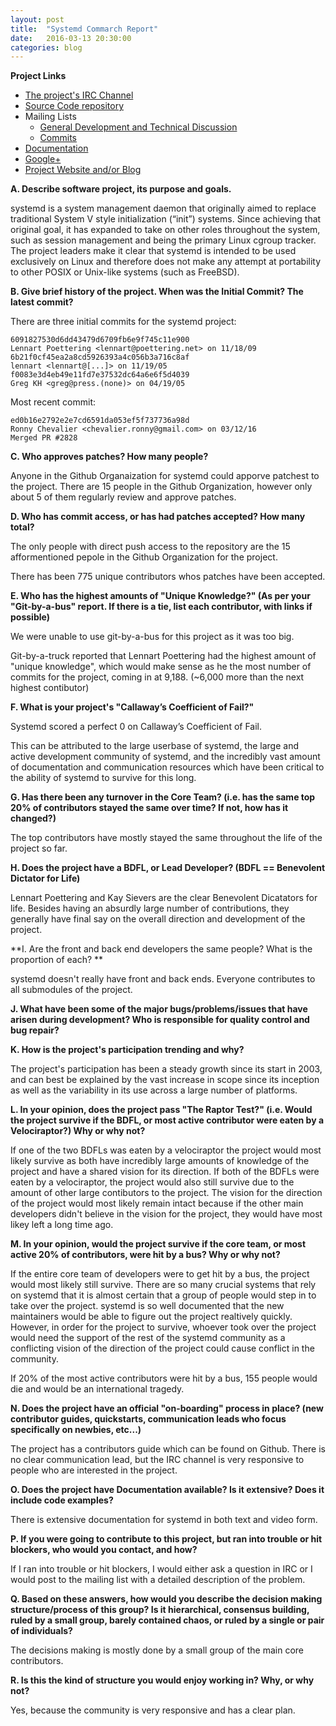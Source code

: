 ```yaml
---
layout: post
title:  "Systemd Commarch Report"
date:   2016-03-13 20:30:00
categories: blog
---
```


**Project Links**

* [The project's IRC Channel][irc]
* [Source Code repository][repo]
* Mailing Lists
    * [General Development and Technical Discussion][gen_mail]
    * [Commits][commits_mail]
* [Documentation][documentation] 
* [Google+][google+]
* [Project Website and/or Blog][website]

**A. Describe software project, its purpose and goals.**

systemd is a system management daemon that originally aimed to replace
traditional System V style initialization (“init”) systems. Since achieving
that original goal, it has expanded to take on other roles throughout the
system, such as session management and being the primary Linux cgroup tracker.
The project leaders make it clear that systemd is intended to be used
exclusively on Linux and therefore does not make any attempt at portability to
other POSIX or Unix-like systems (such as FreeBSD).

**B. Give brief history of the project. When was the Initial Commit? The latest
commit?**

There are three initial commits for the systemd project:

    6091827530d6dd43479d6709fb6e9f745c11e900
    Lennart Poettering <lennart@poettering.net> on 11/18/09
    6b21f0cf45ea2a8cd5926393a4c056b3a716c8af
    lennart <lennart@[...]> on 11/19/05
    f0083e3d4eb49e11fd7e37532dc64a6e6f5d4039
    Greg KH <greg@press.(none)> on 04/19/05

Most recent commit:

    ed0b16e2792e2e7cd6591da053ef5f737736a98d
    Ronny Chevalier <chevalier.ronny@gmail.com> on 03/12/16
    Merged PR #2828

**C. Who approves patches? How many people?**

Anyone in the Github Organaization for systemd could apporve patchest to the
project. There are 15 people in the Github Organization, however only about 5
of them regularly review and approve patches.

**D. Who has commit access, or has had patches accepted? How many total?**

The only people with direct push access to the repository are the 15
afformentioned pepole in the Github Organization for the project.

There has been 775 unique contributors whos patches have been accepted.

**E. Who has the highest amounts of "Unique Knowledge?" (As per your
"Git-by-a-bus" report. If there is a tie, list each contributor, with links if
possible)**

We were unable to use git-by-a-bus for this project as it was too big.

Git-by-a-truck reported that Lennart Poettering had the highest amount of
"unique knowledge", which would make sense as he the most number of commits
for the project, coming in at 9,188. (~6,000 more than the next highest
contibutor)

**F. What is your project's "Callaway’s Coefficient of Fail?"**

Systemd scored a perfect 0 on Callaway’s Coefficient of Fail.

This can be attributed to the large userbase of systemd, the large and active
development community of systemd, and the incredibly vast amount of
documentation and communication resources which have been critical to the
ability of systemd to survive for this long.

**G. Has there been any turnover in the Core Team? (i.e. has the same top 20%
of contributors stayed the same over time? If not, how has it changed?)**

The top contributors have mostly stayed the same throughout the life of the
project so far.

**H. Does the project have a BDFL, or Lead Developer? (BDFL == Benevolent
Dictator for Life)**

Lennart Poettering and Kay Sievers are the clear Benevolent Dicatators for
life. Besides having an absurdly large number of contributions, they generally
have final say on the overall direction and development of the project.

**I. Are the front and back end developers the same people? What is the
proportion of each? **

systemd doesn't really have front and back ends. Everyone contributes to all
submodules of the project.

**J. What have been some of the major bugs/problems/issues that have arisen
during development? Who is responsible for quality control and bug repair?**

**K. How is the project's participation trending and why?**

The project's participation has been a steady growth since its start in 2003,
and can best be explained by the vast increase in scope since its inception
as well as the variability in its use across a large number of platforms.

**L. In your opinion, does the project pass "The Raptor Test?" (i.e. Would the
project survive if the BDFL, or most active contributor were eaten by a
Velociraptor?) Why or why not?**

If one of the two BDFLs was eaten by a velociraptor the project would most
likely survive as both have incredibly large amounts of knowledge of the
project and have a shared vision for its direction. If both of the BDFLs
were eaten by a velociraptor, the project would also still survive due to 
the amount of other large contibutors to the project. The vision for the
direction of the project would most likely remain intact because if the 
other main developers didn't believe in the vision for the project, they would
have most likey left a long time ago.

**M. In your opinion, would the project survive if the core team, or most
active 20% of contributors, were hit by a bus? Why or why not?**

If the entire core team of developers were to get hit by a bus, the project
would most likely still survive. There are so many crucial systems that rely
on systemd that it is almost certain that a group of people would step in to
take over the project. systemd is so well documented that the new maintainers
would be able to figure out the project realtively quickly. However, in order
for the project to survive, whoever took over the project would need the
support of the rest of the systemd community as a conflicting vision of the
direction of the project could cause conflict in the community.

If 20% of the most active contributors were hit by a bus, 155 people would die
and would be an international tragedy.

**N. Does the project have an official "on-boarding" process in place? (new
contributor guides, quickstarts, communication leads who focus specifically on
newbies, etc...)**

The project has a contributors guide which can be found on Github. There is no
clear communication lead, but the IRC channel is very responsive to people who
are interested in the project.

**O. Does the project have Documentation available? Is it extensive?
        Does it include code examples?**

There is extensive documentation for systemd in both text and video form. 

**P. If you were going to contribute to this project, but ran into trouble or
hit blockers, who would you contact, and how?**

If I ran into trouble or hit blockers, I would either ask a question in IRC or
I would post to the mailing list with a detailed description of the problem.

**Q. Based on these answers, how would you describe the decision making
structure/process of this group? Is it hierarchical, consensus building, ruled
by a small group, barely contained chaos, or ruled by a single or pair of
individuals?**

The decisions making is mostly done by a small group of the main core
contributors.

**R. Is this the kind of structure you would enjoy working in? Why, or why
not?**

Yes, because the community is very responsive and has a clear plan.

[irc]: irc.freenode.org (#systemd)
[repo]: https://github.com/systemd/systemd/issues
[gen_mail]: http://lists.freedesktop.org/mailman/listinfo/systemd-devel
[commits_mail]: http://lists.freedesktop.org/mailman/listinfo/systemd-commits
[documentation]: https://www.freedesktop.org/wiki/Software/systemd/
[website]: https://www.freedesktop.org/wiki/Software/systemd/
[google+]: https://plus.google.com/104232583922197692623
